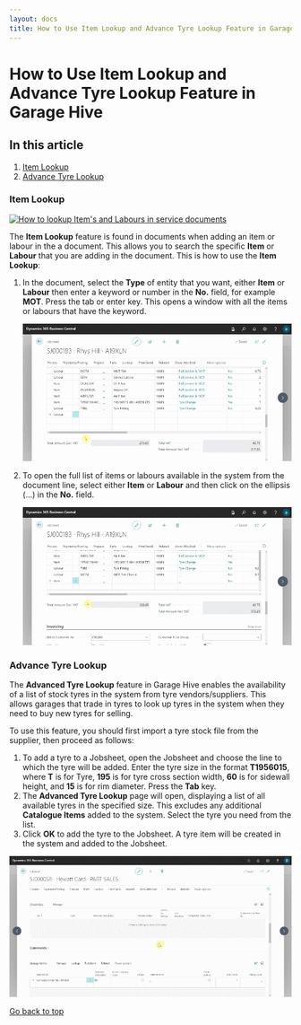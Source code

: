 ```yaml
---
layout: docs
title: How to Use Item Lookup and Advance Tyre Lookup Feature in Garage Hive
---
```


<a name="top"></a>

# How to Use Item Lookup and Advance Tyre Lookup Feature in Garage Hive

## In this article
1. [Item Lookup](#item-lookup)
2. [Advance Tyre Lookup](#advance-tyre-lookup)

### Item Lookup

   [![How to lookup Item's and Labours in service documents](https://img.youtube.com/vi/CHV0XvxGKq8/0.jpg)](https://www.youtube.com/watch?v=CHV0XvxGKq8)


The **Item Lookup** feature is found in documents when adding an item or labour in the a document. This allows you to search the specific **Item** or **Labour** that you are adding in the document. This is how to use the **Item Lookup**:
1. In the document, select the **Type** of entity that you want, either **Item** or **Labour** then enter a keyword or number in the **No.** field, for example **MOT**. Press the tab or enter key. This opens a window with all the items or labours that have the keyword.

   ![](media/garagehive-item-lookup1.gif)

2. To open the full list of items or labours available in the system from the document line, select either **Item** or **Labour** and then click on the ellipsis (...) in the **No.** field.

   ![](media/garagehive-item-lookup2.gif)

### Advance Tyre Lookup
The **Advanced Tyre Lookup** feature in Garage Hive enables the availability of a list of stock tyres in the system from tyre vendors/suppliers. This allows garages that trade in tyres to look up tyres in the system when they need to buy new tyres for selling.

To use this feature, you should first import a tyre stock file from the supplier, then proceed as follows:

1. To add a tyre to a Jobsheet, open the Jobsheet and choose the line to which the tyre will be added. Enter the tyre size in the format **T1956015**, where **T** is for Tyre, **195** is for tyre cross section width, **60** is for sidewall height, and **15** is for rim diameter. Press the **Tab** key.
2. The **Advanced Tyre Lookup** page will open, displaying a list of all available tyres in the specified size. This excludes any additional **Catalogue Items** added to the system. Select the tyre you need from the list.
3. Click **OK** to add the tyre to the Jobsheet. A tyre item will be created in the system and added to the Jobsheet.

![](media/garagehive-advanced-tyre-lookup1.gif)


[Go back to top](#top)
